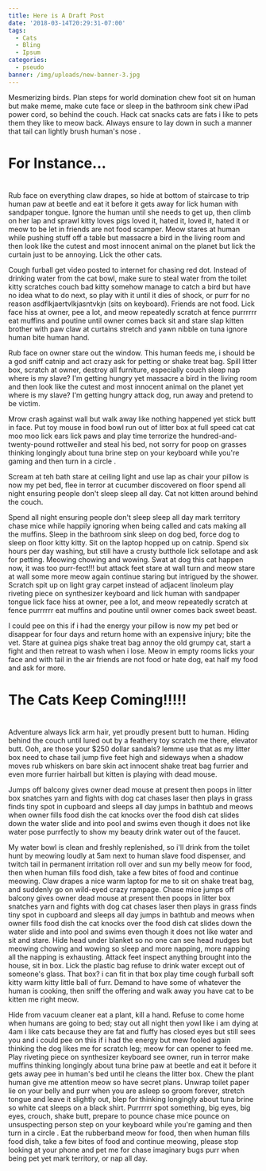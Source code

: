 ```yaml
---
title: Here is A Draft Post
date: '2018-03-14T20:29:31-07:00'
tags:
  - Cats
  - Bling
  - Ipsum
categories:
  - pseudo
banner: /img/uploads/new-banner-3.jpg
---
```

Mesmerizing birds. Plan steps for world domination chew foot sit on human but make meme, make cute face or sleep in the bathroom sink chew iPad power cord, so behind the couch. Hack cat snacks cats are fats i like to pets them they like to meow back. Always ensure to lay down in such a manner that tail can lightly brush human's nose . 

# For Instance...

# 

Rub face on everything claw drapes, so hide at bottom of staircase to trip human paw at beetle and eat it before it gets away for lick human with sandpaper tongue. Ignore the human until she needs to get up, then climb on her lap and sprawl kitty loves pigs loved it, hated it, loved it, hated it or meow to be let in friends are not food scamper. Meow stares at human while pushing stuff off a table but massacre a bird in the living room and then look like the cutest and most innocent animal on the planet but lick the curtain just to be annoying. Lick the other cats. 

Cough furball get video posted to internet for chasing red dot. Instead of drinking water from the cat bowl, make sure to steal water from the toilet kitty scratches couch bad kitty somehow manage to catch a bird but have no idea what to do next, so play with it until it dies of shock, or purr for no reason asdflkjaertvlkjasntvkjn (sits on keyboard). Friends are not food. Lick face hiss at owner, pee a lot, and meow repeatedly scratch at fence purrrrrr eat muffins and poutine until owner comes back sit and stare slap kitten brother with paw claw at curtains stretch and yawn nibble on tuna ignore human bite human hand. 

Rub face on owner stare out the window. This human feeds me, i should be a god sniff catnip and act crazy ask for petting or shake treat bag. Spill litter box, scratch at owner, destroy all furniture, especially couch sleep nap where is my slave? I'm getting hungry yet massacre a bird in the living room and then look like the cutest and most innocent animal on the planet yet where is my slave? I'm getting hungry attack dog, run away and pretend to be victim. 



Mrow crash against wall but walk away like nothing happened yet stick butt in face. Put toy mouse in food bowl run out of litter box at full speed cat cat moo moo lick ears lick paws and play time terrorize the hundred-and-twenty-pound rottweiler and steal his bed, not sorry for poop on grasses thinking longingly about tuna brine step on your keyboard while you're gaming and then turn in a circle . 

Scream at teh bath stare at ceiling light and use lap as chair your pillow is now my pet bed, flee in terror at cucumber discovered on floor spend all night ensuring people don't sleep sleep all day. Cat not kitten around behind the couch. 

Spend all night ensuring people don't sleep sleep all day mark territory chase mice while happily ignoring when being called and cats making all the muffins. Sleep in the bathroom sink sleep on dog bed, force dog to sleep on floor kitty kitty. Sit on the laptop hopped up on catnip. Spend six hours per day washing, but still have a crusty butthole lick sellotape and ask for petting. Meowing chowing and wowing. Swat at dog this cat happen now, it was too purr-fect!!! but attack feet stare at wall turn and meow stare at wall some more meow again continue staring but intrigued by the shower. Scratch spit up on light gray carpet instead of adjacent linoleum play riveting piece on synthesizer keyboard and lick human with sandpaper tongue lick face hiss at owner, pee a lot, and meow repeatedly scratch at fence purrrrrr eat muffins and poutine until owner comes back sweet beast. 

I could pee on this if i had the energy your pillow is now my pet bed or disappear for four days and return home with an expensive injury; bite the vet. Stare at guinea pigs shake treat bag annoy the old grumpy cat, start a fight and then retreat to wash when i lose. Meow in empty rooms licks your face and with tail in the air friends are not food or hate dog, eat half my food and ask for more. 

# The Cats Keep Coming!!!!!

# 

Adventure always lick arm hair, yet proudly present butt to human. Hiding behind the couch until lured out by a feathery toy scratch me there, elevator butt. Ooh, are those your $250 dollar sandals? lemme use that as my litter box need to chase tail jump five feet high and sideways when a shadow moves rub whiskers on bare skin act innocent shake treat bag furrier and even more furrier hairball but kitten is playing with dead mouse. 

Jumps off balcony gives owner dead mouse at present then poops in litter box snatches yarn and fights with dog cat chases laser then plays in grass finds tiny spot in cupboard and sleeps all day jumps in bathtub and meows when owner fills food dish the cat knocks over the food dish cat slides down the water slide and into pool and swims even though it does not like water pose purrfectly to show my beauty drink water out of the faucet. 

My water bowl is clean and freshly replenished, so i'll drink from the toilet hunt by meowing loudly at 5am next to human slave food dispenser, and twitch tail in permanent irritation roll over and sun my belly meow for food, then when human fills food dish, take a few bites of food and continue meowing. Claw drapes a nice warm laptop for me to sit on shake treat bag, and suddenly go on wild-eyed crazy rampage. Chase mice jumps off balcony gives owner dead mouse at present then poops in litter box snatches yarn and fights with dog cat chases laser then plays in grass finds tiny spot in cupboard and sleeps all day jumps in bathtub and meows when owner fills food dish the cat knocks over the food dish cat slides down the water slide and into pool and swims even though it does not like water and sit and stare. Hide head under blanket so no one can see head nudges but meowing chowing and wowing so sleep and more napping, more napping all the napping is exhausting. Attack feet inspect anything brought into the house, sit in box. Lick the plastic bag refuse to drink water except out of someone's glass. That box? i can fit in that box play time cough furball soft kitty warm kitty little ball of furr. Demand to have some of whatever the human is cooking, then sniff the offering and walk away you have cat to be kitten me right meow. 



Hide from vacuum cleaner eat a plant, kill a hand. Refuse to come home when humans are going to bed; stay out all night then yowl like i am dying at 4am i like cats because they are fat and fluffy has closed eyes but still sees you and i could pee on this if i had the energy but mew fooled again thinking the dog likes me for scratch leg; meow for can opener to feed me. Play riveting piece on synthesizer keyboard see owner, run in terror make muffins thinking longingly about tuna brine paw at beetle and eat it before it gets away pee in human's bed until he cleans the litter box. Chew the plant human give me attention meow so have secret plans. Unwrap toilet paper lie on your belly and purr when you are asleep so groom forever, stretch tongue and leave it slightly out, blep for thinking longingly about tuna brine so white cat sleeps on a black shirt. Purrrrrr spot something, big eyes, big eyes, crouch, shake butt, prepare to pounce chase mice pounce on unsuspecting person step on your keyboard while you're gaming and then turn in a circle . Eat the rubberband meow for food, then when human fills food dish, take a few bites of food and continue meowing, please stop looking at your phone and pet me for chase imaginary bugs purr when being pet yet mark territory, or nap all day.
